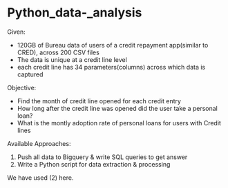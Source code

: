 # Python_data-_analysis

Given: 
- 120GB of Bureau data of users of a credit repayment app(similar to CRED), across 200 CSV files
- The data is unique at a credit line level
- each credit line has 34 parameters(columns) across which data is captured

Objective:
- Find the month of credit line opened for each credit entry
- How long after the credit line was opened did the user take a personal loan?
- What is the montly adoption rate of personal loans for users with Credit lines

Available Approaches:
1. Push all data to Bigquery & write SQL queries to get answer
2. Write a Python script for data extraction & processing 

We have used (2) here.
